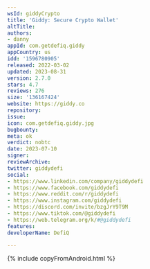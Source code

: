 ```yaml
---
wsId: giddyCrypto
title: 'Giddy: Secure Crypto Wallet'
altTitle: 
authors:
- danny
appId: com.getdefiq.giddy
appCountry: us
idd: '1596780905'
released: 2022-03-02
updated: 2023-08-31
version: 2.7.0
stars: 4.7
reviews: 276
size: '136167424'
website: https://giddy.co
repository: 
issue: 
icon: com.getdefiq.giddy.jpg
bugbounty: 
meta: ok
verdict: nobtc
date: 2023-07-10
signer: 
reviewArchive: 
twitter: giddydefi
social:
- https://www.linkedin.com/company/giddydefi
- https://www.facebook.com/giddydefi
- https://www.reddit.com/r/giddydefi
- https://www.instagram.com/giddydefi
- https://discord.com/invite/bzgJrY9T9M
- https://www.tiktok.com/@giddydefi
- https://web.telegram.org/k/#@giddydefi
features: 
developerName: DefiQ

---
```


{% include copyFromAndroid.html %}

